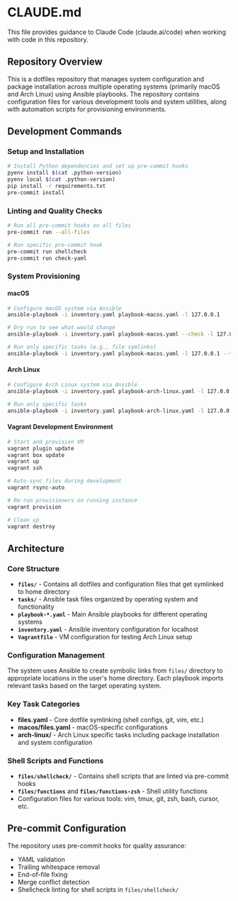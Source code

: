 # CLAUDE.md

This file provides guidance to Claude Code (claude.ai/code) when working with code in this repository.

## Repository Overview

This is a dotfiles repository that manages system configuration and package installation across multiple operating systems (primarily macOS and Arch Linux) using Ansible playbooks. The repository contains configuration files for various development tools and system utilities, along with automation scripts for provisioning environments.

## Development Commands

### Setup and Installation
```bash
# Install Python dependencies and set up pre-commit hooks
pyenv install $(cat .python-version)
pyenv local $(cat .python-version)
pip install -r requirements.txt
pre-commit install
```

### Linting and Quality Checks
```bash
# Run all pre-commit hooks on all files
pre-commit run --all-files

# Run specific pre-commit hook
pre-commit run shellcheck
pre-commit run check-yaml
```

### System Provisioning

#### macOS
```bash
# Configure macOS system via Ansible
ansible-playbook -i inventory.yaml playbook-macos.yaml -l 127.0.0.1

# Dry run to see what would change
ansible-playbook -i inventory.yaml playbook-macos.yaml --check -l 127.0.0.1

# Run only specific tasks (e.g., file symlinks)
ansible-playbook -i inventory.yaml playbook-macos.yaml -l 127.0.0.1 --tags 'files'
```

#### Arch Linux
```bash
# Configure Arch Linux system via Ansible
ansible-playbook -i inventory.yaml playbook-arch-linux.yaml -l 127.0.0.1

# Run only specific tasks
ansible-playbook -i inventory.yaml playbook-arch-linux.yaml -l 127.0.0.1 --tags 'files'
```

#### Vagrant Development Environment
```bash
# Start and provision VM
vagrant plugin update
vagrant box update
vagrant up
vagrant ssh

# Auto-sync files during development
vagrant rsync-auto

# Re-run provisioners on running instance
vagrant provision

# Clean up
vagrant destroy
```

## Architecture

### Core Structure
- **`files/`** - Contains all dotfiles and configuration files that get symlinked to home directory
- **`tasks/`** - Ansible task files organized by operating system and functionality
- **`playbook-*.yaml`** - Main Ansible playbooks for different operating systems
- **`inventory.yaml`** - Ansible inventory configuration for localhost
- **`Vagrantfile`** - VM configuration for testing Arch Linux setup

### Configuration Management
The system uses Ansible to create symbolic links from `files/` directory to appropriate locations in the user's home directory. Each playbook imports relevant tasks based on the target operating system.

### Key Task Categories
- **files.yaml** - Core dotfile symlinking (shell configs, git, vim, etc.)
- **macos/files.yaml** - macOS-specific configurations
- **arch-linux/** - Arch Linux specific tasks including package installation and system configuration

### Shell Scripts and Functions
- **`files/shellcheck/`** - Contains shell scripts that are linted via pre-commit hooks
- **`files/functions`** and **`files/functions-zsh`** - Shell utility functions
- Configuration files for various tools: vim, tmux, git, zsh, bash, cursor, etc.

## Pre-commit Configuration
The repository uses pre-commit hooks for quality assurance:
- YAML validation
- Trailing whitespace removal
- End-of-file fixing
- Merge conflict detection
- Shellcheck linting for shell scripts in `files/shellcheck/`
